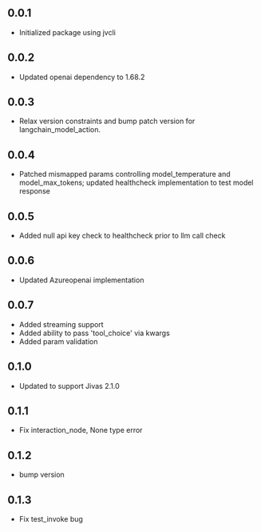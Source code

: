 ## 0.0.1
- Initialized package using jvcli

## 0.0.2
- Updated openai dependency to 1.68.2

## 0.0.3
- Relax version constraints and bump patch version for langchain_model_action.

## 0.0.4
- Patched mismapped params controlling model_temperature and model_max_tokens; updated healthcheck implementation to test model response

## 0.0.5
- Added null api key check to healthcheck prior to llm call check

## 0.0.6
- Updated Azureopenai implementation

## 0.0.7
- Added streaming support
- Added ability to pass 'tool_choice' via kwargs
- Added param validation

## 0.1.0
- Updated to support Jivas 2.1.0

## 0.1.1
- Fix interaction_node, None type error

## 0.1.2
- bump version

## 0.1.3
- Fix test_invoke bug